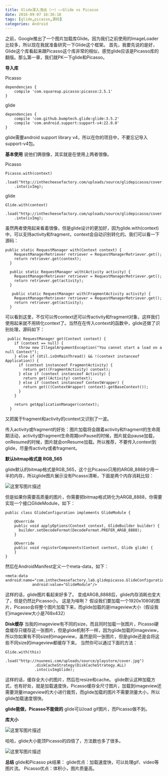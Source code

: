 ```yaml
---
title: Glide深入浅出（一）——Glide vs Picasso
date: 2016-09-07 16:36:18
tags: [glide,picasso,源码]
categories: Android
---
```


之前，Google推出了一个图片加载库Glide。因为我们之前使用的ImageLoader比较多，所以现在我就准备研究一下Glide这个框架。
首先，我要先说的是好，Glide这个库看起来跟Picasso这个库非常的相似，感觉glide应该是Picasso库的翻版。那么第一章，我们就PK一下glide和Picasso。

**导入库**

Picasso

```
dependencies {
    compile 'com.squareup.picasso:picasso:2.5.1'
}
```
glide

```
dependencies {
    compile 'com.github.bumptech.glide:glide:3.5.2'
    compile 'com.android.support:support-v4:22.0.0'
}
```
glide需要android support library v4，所以在你的项目中，不要忘记导入support-v4包。

**基本使用**
说他们俩很像，其实就是在使用上两者很像。

Picasso

```
Picasso.with(context)
    .load("http://inthecheesefactory.com/uploads/source/glidepicasso/cover.jpg")
    .into(ivImg);
```

glide

```
Glide.with(context)
    .load("http://inthecheesefactory.com/uploads/source/glidepicasso/cover.jpg")
    .into(ivImg);
```
虽然两者使用起来看着很像，但是glide设计的更加好，因为glide.with(context)中，可以支持activity和fragment，context会自动识别转化的。我们可以看一下源码：

```
public static RequestManager with(Context context) {
    RequestManagerRetriever retriever = RequestManagerRetriever.get();
    return retriever.get(context);
  }

  public static RequestManager with(Activity activity) {
    RequestManagerRetriever retriever = RequestManagerRetriever.get();
    return retriever.get(activity);
  }

   public static RequestManager with(FragmentActivity activity) {
    RequestManagerRetriever retriever = RequestManagerRetriever.get();
    return retriever.get(activity);
  }
```
可以看到这里，不仅可以传context还可以传activity和fragment对象，这样我们使用起来就不用转化context了。当然在在传入context的函数中，glide还做了识别处理，源码如下：

```
 public RequestManager get(Context context) {
    if (context == null) {
      throw new IllegalArgumentException("You cannot start a load on a null Context");
    } else if (Util.isOnMainThread() && !(context instanceof Application)) {
      if (context instanceof FragmentActivity) {
        return get((FragmentActivity) context);
      } else if (context instanceof Activity) {
        return get((Activity) context);
      } else if (context instanceof ContextWrapper) {
        return get(((ContextWrapper) context).getBaseContext());
      }
    }

    return getApplicationManager(context);
  }
```
又把属于fragment和activity的context又识别了一波。

传入activity或fragment的好处：图片加载将会跟着activity和fragment的生命周期活动，activity或fragment生命周期onPause的时候，图片就会pause加载，onResume的时候，图片就会onResume加载。所以推荐，不要传入context到glide，尽量传activity或者fragment。

**默认bitmap格式是 RGB_565**

glide默认的bitmap格式是RGB_565，这个比Picasso只用的ARGB_8888少用一半的内存，所以glide图片展示没有Picasso清晰，下面是两个内存消耗比较：

![这里写图片描述](http://img.blog.csdn.net/20160907154723240)

但是如果你需要高质量的图片，你需要把bitmap格式转化为ARGB_8888，你需要实现一个接口GlideModule，如下：

```
public class GlideConfiguration implements GlideModule {

    @Override
    public void applyOptions(Context context, GlideBuilder builder) {
      builder.setDecodeFormat(DecodeFormat.PREFER_ARGB_8888);
    }

    @Override
    public void registerComponents(Context context, Glide glide) {
    }
}
```
然后在AndroidManifest定义一个meta-data，如下：

```
<meta-data android:name="com.inthecheesefactory.lab.glidepicasso.GlideConfiguration"
            android:value="GlideModule"/>
```
这样的话，glide图片看起来好多了。
变成ARGB_8888后，glide内存消耗也变大了，但是仍然比Picasso小。
这是为啥咧？
假设我们要加载一个1920x1080的图片，Picasso会将整个图片加载下来，而glide加载的是imageview大小（假设我们imageview大小是768x432）

**Disk缓存**
当我的imageview有不同的size，而且同时加载一张图片，Picasso硬盘缓存只缓存这一张图片，但是glide机制不一样，因为glide加载的imageview，所以你如果有不同size的imageview，虽然是同一张图片，但是glide还是会将这些不同size的imageview都缓存下来。
当然你可以通过下面的方法：

```
Glide.with(this)
             .load("http://nuuneoi.com/uploads/source/playstore/cover.jpg")
             .diskCacheStrategy(DiskCacheStrategy.ALL)
             .into(ivImgGlide);
```

这样的话，缓存全大小的图片，然后在resize和cache。
glide默认这种加载方式，也有好处，就是加载速度快，Picasso缓存全尺寸图片，加载到imageview还需要测量imageview的大小进行裁剪，而glide加载的图片不需要测量大小，所以glide加载速度很快。

**glide能做，Picasso不能做的**
glide可以load gif图片，而Picasso做不到。

**库大小**

![这里写图片描述](http://img.blog.csdn.net/20160907163104426)

哈哈，glide大小能顶Picasso的四倍了，方法数也多了很多。

![这里写图片描述](http://img.blog.csdn.net/20160907163206801)

**总结**
glide和Picasso pk结果：
glide优点：加载速度快，可以处理gif、video等图片流。
Picasso优点：体积小，图片质量高。
